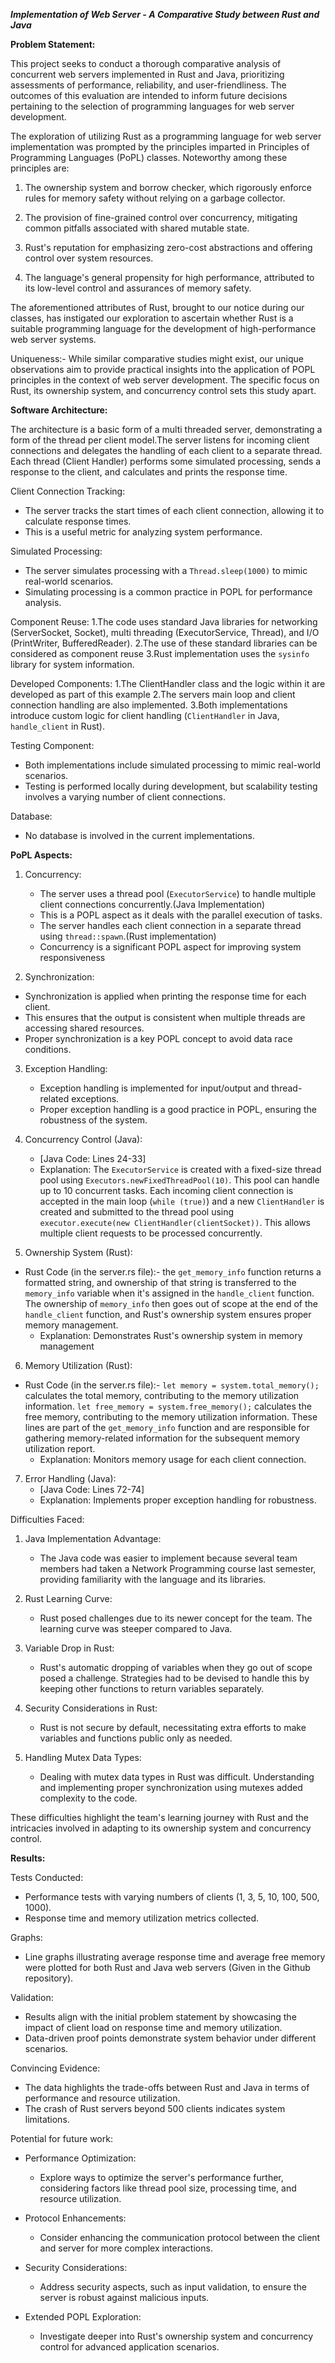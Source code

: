 _**Implementation of Web Server - A Comparative Study between Rust and Java**_
                                       
**Problem Statement:**

This project seeks to conduct a thorough comparative analysis of concurrent web servers implemented in Rust and Java, prioritizing assessments of performance, reliability, and user-friendliness. The outcomes of this evaluation are intended to inform future decisions pertaining to the selection of programming languages for web server development.

The exploration of utilizing Rust as a programming language for web server implementation was prompted by the principles imparted in Principles of Programming Languages (PoPL) classes. Noteworthy among these principles are:

1. The ownership system and borrow checker, which rigorously enforce rules for memory safety without relying on a garbage collector.

2. The provision of fine-grained control over concurrency, mitigating common pitfalls associated with shared mutable state.

3. Rust's reputation for emphasizing zero-cost abstractions and offering control over system resources.

4. The language's general propensity for high performance, attributed to its low-level control and assurances of memory safety.

The aforementioned attributes of Rust, brought to our notice during our classes, has instigated our exploration to ascertain whether Rust is a suitable programming language for the development of high-performance web server systems.

Uniqueness:-
While similar comparative studies might exist, our unique observations aim to provide practical insights into the application of POPL principles in the context of web server development. The specific focus on Rust, its ownership system, and concurrency control sets this study apart.

**Software Architecture:**

The architecture is a basic form of a multi threaded server, demonstrating a form of the thread per client model.The server listens for incoming client connections and delegates the handling of each client to a separate thread.
Each thread (Client Handler) performs some simulated processing, sends a response to the client, and calculates and prints the response time.

Client Connection Tracking:
  - The server tracks the start times of each client connection, allowing it to calculate response times.
  - This is a useful metric for analyzing system performance.

Simulated Processing:
  - The server simulates processing with a `Thread.sleep(1000)` to mimic real-world scenarios.
  - Simulating processing is a common practice in POPL for performance analysis.

Component Reuse:
1.The code uses standard Java libraries for networking (ServerSocket, Socket), multi threading (ExecutorService, Thread), and I/O (PrintWriter, BufferedReader).
2.The use of these standard libraries can be considered as component reuse
3.Rust implementation uses the `sysinfo` library for system information.

Developed Components:
1.The ClientHandler class and the logic within it are developed as part of this example
2.The servers main loop and client connection handling are also implemented.
3.Both implementations introduce custom logic for client handling (`ClientHandler` in Java, `handle_client` in Rust).

Testing Component:
- Both implementations include simulated processing to mimic real-world scenarios.
- Testing is performed locally during development, but scalability testing involves a varying number of client connections.

Database:
- No database is involved in the current implementations.

**PoPL Aspects:**

1. Concurrency:
   - The server uses a thread pool (`ExecutorService`) to handle multiple client connections concurrently.(Java Implementation)
   - This is a POPL aspect as it deals with the parallel execution of tasks.
   - The server handles each client connection in a separate thread using `thread::spawn`.(Rust implementation)
   - Concurrency is a significant POPL aspect for improving system responsiveness


2. Synchronization:  
- Synchronization is applied when printing the response time for each client.
- This ensures that the output is consistent when multiple threads are accessing shared resources.
- Proper synchronization is a key POPL concept to avoid data race conditions.

3. Exception Handling:
   - Exception handling is implemented for input/output and thread-related exceptions.
   - Proper exception handling is a good practice in POPL, ensuring the robustness of the system.

4. Concurrency Control (Java):
   - [Java Code: Lines 24-33]
   - Explanation: The `ExecutorService` is created with a fixed-size thread pool using `Executors.newFixedThreadPool(10)`. This pool can handle up to 10 concurrent tasks. Each incoming client connection is accepted in the main loop (`while (true)`) and a new `ClientHandler` is created and submitted to the thread pool using `executor.execute(new ClientHandler(clientSocket))`. This allows multiple client requests to be processed concurrently.

5. Ownership System (Rust):
- Rust Code (in the server.rs file):- the `get_memory_info` function returns a formatted string, and ownership of that string is transferred to the `memory_info` variable when it's assigned in the `handle_client` function. The ownership of `memory_info` then goes out of scope at the end of the `handle_client` function, and Rust's ownership system ensures proper memory management.
   - Explanation: Demonstrates Rust's ownership system in memory management

6. Memory Utilization (Rust):
- Rust Code (in the server.rs file):- `let memory = system.total_memory();` calculates the total memory, contributing to the memory utilization information.
`let free_memory = system.free_memory();` calculates the free memory, contributing to the memory utilization information.
These lines are part of the `get_memory_info` function and are responsible for gathering memory-related information for the subsequent memory utilization report.
   - Explanation: Monitors memory usage for each client connection.

7. Error Handling (Java):
   - [Java Code: Lines 72-74]
   - Explanation: Implements proper exception handling for robustness.


Difficulties Faced:

1. Java Implementation Advantage:
   - The Java code was easier to implement because several team members had taken a Network Programming course last semester, providing familiarity with the language and its libraries.

2. Rust Learning Curve:
   - Rust posed challenges due to its newer concept for the team. The learning curve was steeper compared to Java.

3. Variable Drop in Rust:
   - Rust's automatic dropping of variables when they go out of scope posed a challenge. Strategies had to be devised to handle this by keeping other functions to return variables separately.

4. Security Considerations in Rust:
   - Rust is not secure by default, necessitating extra efforts to make variables and functions public only as needed.

5. Handling Mutex Data Types:
   - Dealing with mutex data types in Rust was difficult. Understanding and implementing proper synchronization using mutexes added complexity to the code.

These difficulties highlight the team's learning journey with Rust and the intricacies involved in adapting to its ownership system and concurrency control.


**Results:**

Tests Conducted:
- Performance tests with varying numbers of clients (1, 3, 5, 10, 100, 500, 1000).
- Response time and memory utilization metrics collected.

Graphs:
- Line graphs illustrating average response time and average free memory were plotted for both Rust and Java web servers (Given in the Github repository).

Validation:
- Results align with the initial problem statement by showcasing the impact of client load on response time and memory utilization.
- Data-driven proof points demonstrate system behavior under different scenarios.

Convincing Evidence:
- The data highlights the trade-offs between Rust and Java in terms of performance and resource utilization.
- The crash of Rust servers beyond 500 clients indicates system limitations.


Potential for future work:

- Performance Optimization:
  - Explore ways to optimize the server's performance further, considering factors like thread pool size, processing time, and resource utilization.

- Protocol Enhancements:
  - Consider enhancing the communication protocol between the client and server for more complex interactions.

- Security Considerations:
  - Address security aspects, such as input validation, to ensure the server is robust against malicious inputs.

- Extended POPL Exploration:
  - Investigate deeper into Rust's ownership system and concurrency control for advanced application scenarios.




